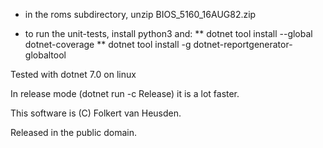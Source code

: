 * in the roms subdirectory, unzip BIOS\_5160\_16AUG82.zip

* to run the unit-tests, install python3 and:
** dotnet tool install --global dotnet-coverage
** dotnet tool install -g dotnet-reportgenerator-globaltool

Tested with dotnet 7.0 on linux

In release mode (dotnet run -c Release) it is a lot faster.


This software is (C) Folkert van Heusden.

Released in the public domain.
